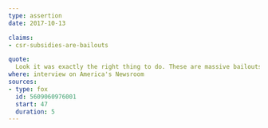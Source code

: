 ```yaml
---
type: assertion
date: 2017-10-13

claims:
- csr-subsidies-are-bailouts

quote:
  Look it was exactly the right thing to do. These are massive bailouts to insurance companies.
where: interview on America's Newsroom
sources:
- type: fox
  id: 5609060976001
  start: 47
  duration: 5
---
```

